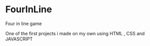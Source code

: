 # FourInLine
Four in line game

One of the first projects i made on my own using HTML , CSS and JAVASCRIPT

